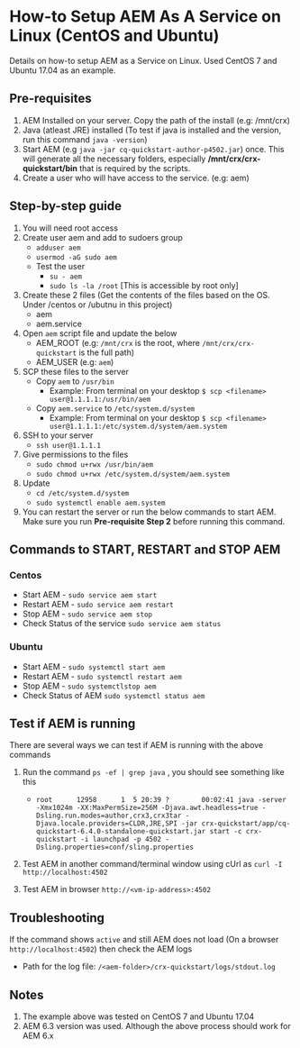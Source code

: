 # How-to Setup AEM As A Service on Linux (CentOS and Ubuntu)
Details on how-to setup AEM as a Service on Linux. Used CentOS 7 and Ubuntu 17.04 as an example.

## Pre-requisites
1. AEM Installed on your server. Copy the path of the install (e.g: /mnt/crx)
2. Java (atleast JRE) installed (To test if java is installed and the version, run this command `java -version`) 
3. Start AEM (e.g `java -jar cq-quickstart-author-p4502.jar`) once. This will generate all the necessary folders, especially **/mnt/crx/crx-quickstart/bin** that is required by the scripts.
4. Create a user who will have access to the service. (e.g: aem)

## Step-by-step guide
1. You will need root access
2. Create user aem and add to sudoers group
   * `adduser aem`   
   * `usermod -aG sudo aem`   
   * Test the user 
     * `su - aem`   
     * `sudo ls -la /root` [This is accessible by root only]
2. Create these 2 files (Get the contents of the files based on the OS. Under /centos or /ubutnu in this project)
   * aem
   * aem.service
3. Open `aem` script file and update the below
   * AEM_ROOT (e.g: `/mnt/crx` is the root, where `/mnt/crx/crx-quickstart` is the full path)
   * AEM_USER (e.g: `aem`) 
4. SCP these files to the server
   * Copy `aem` to `/usr/bin`
     * Example: From terminal on your desktop `$ scp <filename> user@1.1.1.1:/usr/bin/aem`
   * Copy `aem.service` to `/etc/system.d/system`
     * Example: From terminal on your desktop `$ scp <filename> user@1.1.1.1:/etc/system.d/system/aem.system`
5. SSH to your server
   * `ssh user@1.1.1.1`
6. Give permissions to the files
   * `sudo chmod u+rwx /usr/bin/aem`
   * `sudo chmod u+rwx /etc/system.d/system/aem.system`
7. Update 
   * `cd /etc/system.d/system`
   * `sudo systemctl enable aem.system`
8. You can restart the server or run the below commands to start AEM. Make sure you run **Pre-requisite Step 2** before running this command.

## Commands to START, RESTART and STOP AEM
### Centos
* Start AEM - `sudo service aem start`
* Restart AEM - `sudo service aem restart`
* Stop AEM - `sudo service aem stop`
* Check Status of the service `sudo service aem status`

### Ubuntu
* Start AEM - `sudo systemctl start aem`
* Restart AEM - `sudo systemctl restart aem`
* Stop AEM - `sudo systemctlstop aem`
* Check Status of AEM `sudo systemctl status aem`

## Test if AEM is running
There are several ways we can test if AEM is running with the above commands
1. Run the command `ps -ef | grep java` , you should see something like this
   * `root      12958      1  5 20:39 ?        00:02:41 java -server -Xmx1024m -XX:MaxPermSize=256M -Djava.awt.headless=true -Dsling.run.modes=author,crx3,crx3tar -Djava.locale.providers=CLDR,JRE,SPI -jar crx-quickstart/app/cq-quickstart-6.4.0-standalone-quickstart.jar start -c crx-quickstart -i launchpad -p 4502 -Dsling.properties=conf/sling.properties
`
2. Test AEM in another command/terminal window using cUrl as `curl -I http://localhost:4502`

3. Test AEM in browser `http://<vm-ip-address>:4502` 

## Troubleshooting
If the command shows `active` and still AEM does not load (On a browser `http://localhost:4502`) then check the AEM logs
* Path for the log file: `/<aem-folder>/crx-quickstart/logs/stdout.log` 

## Notes
1. The example above was tested on CentOS 7 and Ubuntu 17.04
2. AEM 6.3 version was used. Although the above process should work for AEM 6.x
